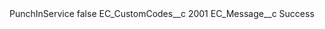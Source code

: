 <?xml version="1.0" encoding="UTF-8"?>
<CustomMetadata xmlns="http://soap.sforce.com/2006/04/metadata" xmlns:xsi="http://www.w3.org/2001/XMLSchema-instance" xmlns:xsd="http://www.w3.org/2001/XMLSchema">
    <label>PunchInService</label>
    <protected>false</protected>
    <values>
        <field>EC_CustomCodes__c</field>
        <value xsi:type="xsd:string">2001</value>
    </values>
    <values>
        <field>EC_Message__c</field>
        <value xsi:type="xsd:string">Success</value>
    </values>
</CustomMetadata>
